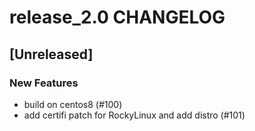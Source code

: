# release_2.0 CHANGELOG

## [Unreleased]

### New Features

- build on centos8 (#100)
- add certifi patch for RockyLinux and add distro (#101)


